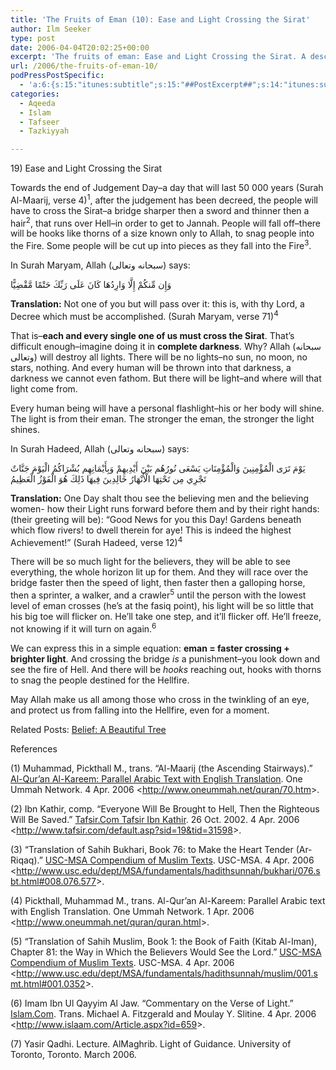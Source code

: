 ```yaml
---
title: 'The Fruits of Eman (10): Ease and Light Crossing the Sirat'
author: Ilm Seeker
type: post
date: 2006-04-04T20:02:25+00:00
excerpt: 'The fruits of eman: Ease and Light Crossing the Sirat. A description of the Day of Judgement and the crossing of the Bridge (Sirat) over the Hellfire.'
url: /2006/the-fruits-of-eman-10/
podPressPostSpecific:
  - 'a:6:{s:15:"itunes:subtitle";s:15:"##PostExcerpt##";s:14:"itunes:summary";s:15:"##PostExcerpt##";s:15:"itunes:keywords";s:17:"##WordPressCats##";s:13:"itunes:author";s:10:"##Global##";s:15:"itunes:explicit";s:2:"No";s:12:"itunes:block";s:2:"No";}'
categories:
  - Aqeeda
  - Islam
  - Tafseer
  - Tazkiyyah

---
```

<div class="miniTitle">
  19) Ease and Light Crossing the Sirat
</div>

Towards the end of Judgement Day&#8211;a day that will last 50 000 years (Surah Al-Maarij, verse 4)<sup>1</sup>, after the judgement has been decreed, the people will have to cross the Sirat&#8211;a bridge sharper then a sword and thinner then a hair<sup>2</sup>, that runs over Hell&#8211;in order to get to Jannah. People will fall off&#8211;there will be hooks like thorns of a size known only to Allah, to snag people into the Fire. Some people will be cut up into pieces as they fall into the Fire<sup>3</sup>.

In Surah Maryam, Allah (سبحانه وتعالى) says:

<div class="quran">
  وَإِن مِّنكُمْ إِلَّا وَارِدُهَا كَانَ عَلَى رَبِّكَ حَتْمًا مَّقْضِيًّا
</div>

**Translation:** Not one of you but will pass over it: this is, with thy Lord, a Decree which must be accomplished. (Surah Maryam, verse 71)<sup>4</sup>

That is&#8211;**each and every single one of us must cross the Sirat**. That&#8217;s difficult enough&#8211;imagine doing it in **complete darkness**. Why? Allah (سبحانه وتعالى) will destroy all lights. There will be no lights&#8211;no sun, no moon, no stars, nothing. And every human will be thrown into that darkness, a darkness we cannot even fathom. But there will be light&#8211;and where will that light come from.

Every human being will have a personal flashlight&#8211;his or her body will shine. The light is from their eman. The stronger the eman, the stronger the light shines.

In Surah Hadeed, Allah (سبحانه وتعالى) says:

<div class="quran">
  يَوْمَ تَرَى الْمُؤْمِنِينَ وَالْمُؤْمِنَاتِ يَسْعَى نُورُهُم بَيْنَ أَيْدِيهِمْ وَبِأَيْمَانِهِم بُشْرَاكُمُ الْيَوْمَ جَنَّاتٌ تَجْرِي مِن تَحْتِهَا الْأَنْهَارُ خَالِدِينَ فِيهَا ذَلِكَ هُوَ الْفَوْزُ الْعَظِيمُ
</div>

**Translation:** One Day shalt thou see the believing men and the believing women- how their Light runs forward before them and by their right hands: (their greeting will be): &#8220;Good News for you this Day! Gardens beneath which flow rivers! to dwell therein for aye! This is indeed the highest Achievement!&#8221; (Surah Hadeed, verse 12)<sup>4</sup>

There will be so much light for the believers, they will be able to see everything, the whole horizon lit up for them. And they will race over the bridge faster then the speed of light, then faster then a galloping horse, then a sprinter, a walker, and a crawler<sup>5</sup> until the person with the lowest level of eman crosses (he&#8217;s at the fasiq point), his light will be so little that his big toe will flicker on. He&#8217;ll take one step, and it&#8217;ll flicker off. He&#8217;ll freeze, not knowing if it will turn on again.<sup>6</sup>

We can express this in a simple equation: **eman = faster crossing + brighter light**. And crossing the bridge _is_ a punishment&#8211;you look down and see the fire of Hell. And there will be _hooks_ reaching out, hooks with thorns to snag the people destined for the Hellfire.

May Allah make us all among those who cross in the twinkling of an eye, and protect us from falling into the Hellfire, even for a moment.

<p class="metaInformation">
  Related Posts: <a href="/belief-a-beautiful-tree/">Belief: A Beautiful Tree</a>
</p>

<div id="referencesTitle">
  References
</div>

<p class="reference">
  (1) Muhammad, Pickthall M., trans. &#8220;Al-Maarij (the Ascending Stairways).&#8221; <u>Al-Qur&#8217;an Al-Kareem: Parallel Arabic Text with English Translation</u>. One Ummah Network. 4 Apr. 2006 <<a href="http://www.oneummah.net/quran/70.htm">http://www.oneummah.net/quran/70.htm</a>>.
</p>

<p class="reference">
  (2) Ibn Kathir, comp. &#8220;Everyone Will Be Brought to Hell, Then the Righteous Will Be Saved.&#8221; <u>Tafsir.Com Tafsir Ibn Kathir</u>. 26 Oct. 2002. 4 Apr. 2006 <<a href="http://www.tafsir.com/default.asp?sid=19&#038;tid=31598">http://www.tafsir.com/default.asp?sid=19&tid=31598</a>>.
</p>

<p class="reference">
  (3) &#8220;Translation of Sahih Bukhari, Book 76: to Make the Heart Tender (Ar-Riqaq).&#8221; <u>USC-MSA Compendium of Muslim Texts</u>. USC-MSA. 4 Apr. 2006 <<a href="http://www.usc.edu/dept/MSA/fundamentals/hadithsunnah/bukhari/076.sbt.html#008.076.577">http://www.usc.edu/dept/MSA/fundamentals/hadithsunnah/bukhari/076.sbt.html#008.076.577</a>>.
</p>

<p class="reference">
  (4) Pickthall, Muhammad M., trans. Al-Qur’an Al-Kareem: Parallel Arabic text with English Translation. One Ummah Network. 1 Apr. 2006 <<a href="http://www.oneummah.net/quran/quran.html">http://www.oneummah.net/quran/quran.html</a>>.
</p>

<p class="reference">
  (5) &#8220;Translation of Sahih Muslim, Book 1: the Book of Faith (Kitab Al-Iman), Chapter 81: the Way in Which the Believers Would See the Lord.&#8221; <u>USC-MSA Compendium of Muslim Texts</u>. USC-MSA. 4 Apr. 2006 <<a href="http://www.usc.edu/dept/MSA/fundamentals/hadithsunnah/muslim/001.smt.html#001.0352">http://www.usc.edu/dept/MSA/fundamentals/hadithsunnah/muslim/001.smt.html#001.0352</a>>.
</p>

<p class="reference">
  (6) Imam Ibn Ul Qayyim Al Jaw. &#8220;Commentary on the Verse of Light.&#8221; <u>Islam.Com</u>. Trans. Michael A. Fitzgerald and Moulay Y. Slitine. 4 Apr. 2006 <<a href="http://www.islaam.com/Article.aspx?id=659">http://www.islaam.com/Article.aspx?id=659</a>>.
</p>

<p class="reference">
  (7) Yasir Qadhi. Lecture. AlMaghrib. Light of Guidance. University of Toronto, Toronto. March 2006.
</p>